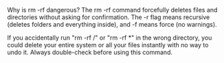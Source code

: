 Why is rm -rf dangerous?
The rm -rf command forcefully deletes files and directories without asking for confirmation. The -r flag means recursive (deletes folders and everything inside), and -f means force (no warnings).

If you accidentally run "rm -rf /" or "rm -rf *" in the wrong directory, you could delete your entire system or all your files instantly with no way to undo it. Always double-check before using this command.